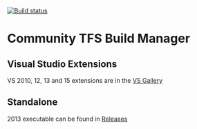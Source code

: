 [![Build status](https://ci.appveyor.com/api/projects/status/mlofuhxen97ug9o3)](https://ci.appveyor.com/project/tfsbuildextensions/buildmanager)


# Community TFS Build Manager

## Visual Studio Extensions
VS 2010, 12, 13 and 15 extensions are in the [VS Gallery](https://marketplace.visualstudio.com/search?term=publisher%3A%22Community%20TFS%20Build%20Extensions%22&target=VS&sortBy=Relevance)

## Standalone
2013 executable can be found in [Releases](https://github.com/tfsbuildextensions/BuildManager/releases)
